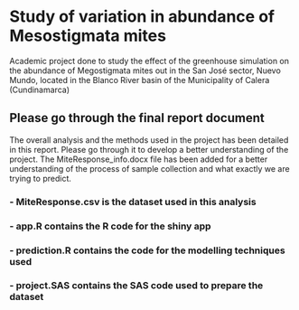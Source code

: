 # Study of variation in abundance of Mesostigmata mites 
Academic project done to study the effect of the greenhouse simulation on the abundance of Megostigmata mites out in the San José sector, Nuevo Mundo, located in the Blanco River basin of the Municipality of Calera (Cundinamarca)


## Please go through the final report document
The overall analysis and the methods used in the project has been detailed in this report. Please go through it to develop a better understanding of the project. The MiteResponse_info.docx file has been added for a better understanding of the process of sample collection and what exactly we are trying to predict. 

### - MiteResponse.csv is the dataset used in this analysis
### - app.R contains the R code for the shiny app
### - prediction.R contains the code for the modelling techniques used
### - project.SAS contains the SAS code used to prepare the dataset

